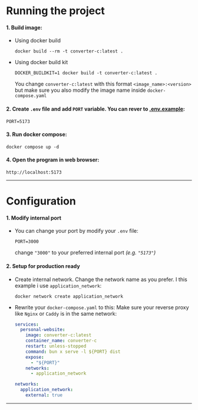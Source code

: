 # Running the project

#### 1. Build image:
  - Using docker build
    ```shell
    docker build --rm -t converter-c:latest .
    ```
  - Using docker build kit
    ```shell
    DOCKER_BUILDKIT=1 docker build -t converter-c:latest .
    ```

    You change `converter-c:latest` with this format `<image_name>:<version>` but make sure you also modify the image name inside `docker-compose.yaml`

#### 2. Create `.env` file and add `PORT` variable. You can rever to [.env.example](https://github.com/codesan-git/converter-c/blob/main/Dockerfile):
```
PORT=5173
```

#### 3. Run docker compose:
```shell
docker compose up -d
```

#### 4. Open the program in web browser:
```shell
http://localhost:5173
```
---

# Configuration

#### 1. Modify internal port
- You can change your port by modify your `.env` file:
  ```env
  PORT=3000
  ```

  change `"3000"` to your preferred internal port *(e.g. `"5173"`)*

#### 2. Setup for production ready
- Create internal network.
  Change the network name as you prefer. I this example i use `application_network`:
  ```shell
  docker network create application_network
  ```

- Rewrite your `docker-compose.yaml` to this:
  Make sure your reverse proxy like `Nginx` or `Caddy` is in the same network:
  ```yaml
  services:
    personal-website:
      image: converter-c:latest
      container_name: converter-c
      restart: unless-stopped
      command: bun x serve -l ${PORT} dist
      expose:
        - "${PORT}"
      networks:
        - application_network

  networks:
    application_network:
      external: true
  ```

---
